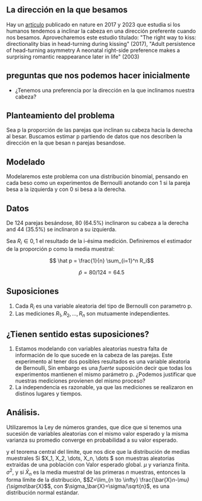 ## La dirección en la que besamos

Hay un [artículo]([/guides/content/editing-an-existing-page](https://www.nature.com/articles/s41598-017-04942-9)) publicado en nature en 2017 y 2023 que estudia 
si los humanos tendemos a inclinar la cabeza en una dirección preferente cuando nos besamos. Aprovecharemos este estudio titulado: "The right way to kiss: directionality bias in head-turning during kissing" (2017), "Adult persistence of head-turning asymmetry A neonatal right-side preference makes a surprising romantic reappearance later in life" (2003)

## preguntas que nos podemos hacer inicialmente
- ¿Tenemos una preferencia por la dirección en la que inclinamos nuestra cabeza?

## Planteamiento del problema
Sea p  la proporción de las parejas que inclinan su cabeza hacia la derecha al besar. Buscamos estimar p partiendo de datos que nos describen la dirección en la que besan n parejas besandose.


## Modelado
Modelaremos este problema con una distribución binomial, pensando en cada beso como un experimentos de Bernoulli anotando con 1 si la pareja besa a la izquierda y con 0 si besa a la derecha. 

## Datos
De 124 parejas besándose, 80 (64.5%) inclinaron su cabeza a la derecha and 44 (35.5%)
se inclinaron a su izquierda.

Sea $R_i \in {0,1}$ el resultado de la i-ésima medición. Definiremos el estimador de la proporción p como la media muestral:

$$  \hat p = \frac{1}{n}  \sum_{i=1}^n R_i$$

$$\hat p = 80/124 =64.5% $$


## Suposiciones
1. Cada $R_i$ es una variable aleatoria del tipo de Bernoulli con parametro p.
2. Las mediciones $R_1, R_2 ,...,R_n$ son mutuamente independientes.
## ¿Tienen sentido estas suposiciones?
1. Estamos modelando con variables aleatorias nuestra falta de información de lo que sucede en la cabeza de las parejas. Este experimento al tener dos posibles resultados es una variable aleatoria de Bernoulli, Sin embargo es una *fuerte* suposición decir que todas los experimentos mantienen el mismo parámetro p. ¿Podemos justificar que nuestras mediciones provienen del mismo proceso?
2. La independencia es razonable, ya que las mediciones se realizaron en distinos lugares y tiempos.


## Análisis.
Utilizaremos la Ley de números grandes, que dice que si tenemos una sucesión de variables aleatorias con el mismo valor esperado y la misma varianza su promedio converge en probabilidad a su valor esperado.

y el teorema central del límite, que nos dice que la distribución de medias muestrales 
Si $X_1, X_2, \dots, X_n, \dots $ son muestras aleatorias extraídas de una población con Valor esperado global. $\mu$ y varianza finita. $\sigma^2$, y si $\bar{X}_n$ es la media muestral de las primeras $n$ muestras, entonces la forma límite de la distribución, $$Z=\lim_{n \to \infty}  \frac{\bar{X}_n-\mu}{\sigma_\bar{X}$$, con $\sigma_\bar{X}=\sigma/\sqrt{n}$, es una distribución normal estándar.






